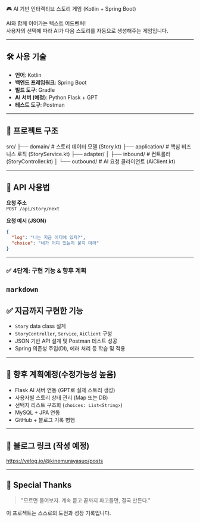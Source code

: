 🎮 AI 기반 인터랙티브 스토리 게임 (Kotlin + Spring Boot)

AI와 함께 이어가는 텍스트 어드벤처!  
사용자의 선택에 따라 AI가 다음 스토리를 자동으로 생성해주는 게임입니다.

---

## 🛠 사용 기술

- **언어**: Kotlin
- **백엔드 프레임워크**: Spring Boot
- **빌드 도구**: Gradle
- **AI 서버 (예정)**: Python Flask + GPT
- **테스트 도구**: Postman

---

## 📁 프로젝트 구조

src/
├── domain/           # 스토리 데이터 모델 (Story.kt)
├── application/      # 핵심 비즈니스 로직 (StoryService.kt)
├── adapter/
│   ├── inbound/      # 컨트롤러 (StoryController.kt)
│   └── outbound/     # AI 요청 클라이언트 (AiClient.kt)

---

## 🚀 API 사용법

**요청 주소**  
`POST /api/story/next`

**요청 예시 (JSON)**

```json 형태로 임시 전송한 것
{
  "log": "나는 지금 어디에 있지?",
  "choice": "네가 어디 있는지 묻지 마라"
}
```

---

### ✅ 4단계: 구현 기능 & 향후 계획

```markdown```
---

## ✅ 지금까지 구현한 기능

- `Story` data class 설계
- `StoryController`, `Service`, `AiClient` 구성
- JSON 기반 API 설계 및 Postman 테스트 성공
- Spring 의존성 주입(DI), 에러 처리 등 학습 및 적용

---

## 🔮 향후 계획예정(수정가능성 높음)

- Flask AI 서버 연동 (GPT로 실제 스토리 생성)
- 사용자별 스토리 상태 관리 (Map 또는 DB)
- 선택지 리스트 구조화 (`choices: List<String>`)
- MySQL + JPA 연동
- GitHub + 블로그 기록 병행

---

## 📌 블로그 링크 (작성 예정)

https://velog.io/@kinemurayasuo/posts

---

## 🙌 Special Thanks

> "모르면 물어보자. 계속 묻고 끝까지 파고들면, 결국 만든다."

이 프로젝트는 스스로의 도전과 성장 기록입니다.

